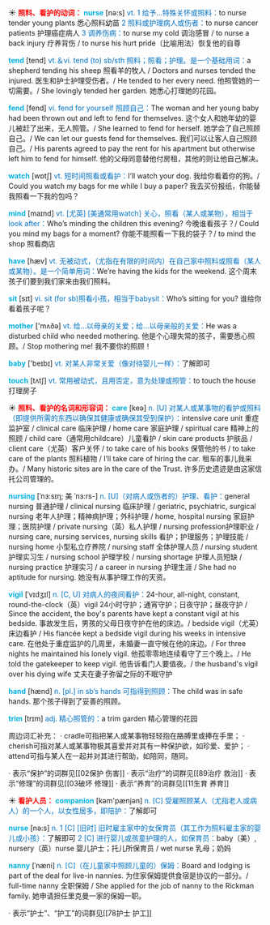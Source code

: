 ☀ <font color="red">**照料、看护的动词：**</font>
<font color="sky blue">**nurse**</font> [nə:s] 
<font color="#0070c0">vt. 1 给予…特殊关怀或照料：</font>to nurse tender young plants 悉心照料幼苗 <font color="#0070c0">2 照料或护理病人或伤者：</font>to nurse cancer patients 护理癌症病人 <font color="#0070c0">3 调养伤病：</font>to nurse my cold 调治感冒 / to nurse a back injury 疗养背伤 / to nurse his hurt pride（比喻用法）恢复他的自尊

<font color="sky blue">**tend**</font> [tend] 
<font color="#0070c0">vt.＆vi. tend (to) sb/sth 照料；照看；护理。是一个基础用词：</font>a shepherd tending his sheep 照看羊的牧人 / Doctors and nurses tended the injured. 医生和护士护理受伤者。/ He tended to her every need. 他照管她的一切需要。/ She lovingly tended her garden. 她悉心打理她的花园。
           
<font color="sky blue">**fend**</font> [fend]
<font color="#0070c0">vi. fend for yourself 照顾自己：</font>The woman and her young baby had been thrown out and left to fend for themselves. 这个女人和她年幼的婴儿被赶了出来，无人照管。/ She learned to fend for herself. 她学会了自己照顾自己。/ We can let our guests fend for themselves. 我们可以让客人自己照顾自己。/ His parents agreed to pay the rent for his apartment but otherwise left him to fend for himself. 他的父母同意替他付房租，其他的则让他自己解决。

<font color="sky blue">**watch**</font> [wɒtʃ] 
<font color="#0070c0">vt. 短时间照看或看护：</font>I’ll watch your dog. 我给你看着你的狗。/ Could you watch my bags for me while I buy a paper? 我去买份报纸，你能替我照看一下我的包吗？

<font color="sky blue">**mind**</font> [maɪnd] 
<font color="#0070c0">vt. [尤英] [美通常用watch] 关心，照看（某人或某物），相当于look after：</font>Who’s minding the children this evening? 今晚谁看孩子？/ Could you mind my bags for a moment? 你能不能照看一下我的袋子？/ to mind the shop 照看商店

<font color="sky blue">**have**</font> [hæv] 
<font color="#0070c0">vt. 无被动式，（尤指在有限的时间内）在自己家中照料或照看（某人或某物）。是一个简单用词：</font>We’re having the kids for the weekend. 这个周末孩子们要到我们家来由我们照料。

<font color="sky blue">**sit**</font> [sɪt] 
<font color="#0070c0">vi. sit (for sb)照看小孩，相当于babysit：</font>Who’s sitting for you? 谁给你看着孩子呢？ 

<font color="sky blue">**mother**</font> ['mʌðə] 
<font color="#0070c0">vt. 给…以母亲的关爱；给…以母亲般的关爱：</font>He was a disturbed child who needed mothering. 他是个心理失常的孩子，需要悉心照顾。/ Stop mothering me! 我不要你的照顾！

<font color="sky blue">**baby**</font> ['beɪbɪ] 
<font color="#0070c0">vt. 对某人非常关爱（像对待婴儿一样）：</font>了解即可

<font color="sky blue">**touch**</font> [tʌtʃ] 
<font color="#0070c0">vt. 常用被动式，且用否定，意为处理或照管：</font>to touch the house 打理房子

☀ <font color="red">**照料、看护的名词和形容词：**</font>
<font color="sky blue">**care**</font> [keə] 
<font color="#0070c0">n. [U] 对某人或某事物的看护或照料（即提供所需的东西以确保其健康或确保其受到保护）：</font>intensive care unit 重症监护室 / clinical care 临床护理 / home care 家庭护理 / spiritual care 精神上的照顾 / child care（通常用childcare）儿童看护 / skin care products 护肤品 / client care（尤英）客户关怀 / to take care of his books 保管他的书 / to take care of the plants 照料植物 / I’ll take care of hiring the car. 租车的事儿我来办。/ Many historic sites are in the care of the Trust. 许多历史遗迹是由这家信托公司管理的。
           
<font color="sky blue">**nursing**</font> [ˈnɜ:sɪŋ; 美 ˈnɜ:rs-]
<font color="#0070c0">n. [U]（对病人或伤者的）护理、看护：</font>general nursing 普通护理 / clinical nursing 临床护理 / geriatric, psychiatric, surgical nursing 老年人护理；精神病护理；外科护理 / home, hospital nursing 家庭护理；医院护理 / private nursing（英）私人护理 / nursing profession护理职业 / nursing care, nursing services, nursing skills 看护；护理服务；护理技能 / nursing home 小型私立疗养院 / nursing staff 全体护理人员 / nursing student 护理实习生 / nursing school 护理学校 / nursing shortage 护理人员短缺 / nursing practice 护理实习 / a career in nursing 护理生涯 / She had no aptitude for nursing. 她没有从事护理工作的天资。
           
<font color="sky blue">**vigil**</font> [ˈvɪdʒɪl]
<font color="#0070c0">n. [C, U] 对病人的夜间看护：</font>24-hour, all-night, constant, round-the-clock（英）vigil 24小时守护；通宵守护；日夜守护；昼夜守护 / Since the accident, the boy's parents have kept a constant vigil at his bedside. 事故发生后，男孩的父母日夜守护在他的床边。/ bedside vigil（尤英）床边看护 / His fiancée kept a bedside vigil during his weeks in intensive care. 在他处于重症监护的几周里，未婚妻一直守候在他的床边。/ For three nights he maintained his lonely vigil. 他孤零零地连续看守了三个晚上。/ He told the gatekeeper to keep vigil. 他告诉看门人要值夜。/ the husband's vigil over his dying wife 丈夫在妻子弥留之际的不眠守护 

<font color="sky blue">**hand**</font> [hænd] 
<font color="#0070c0">n. [pl.] in sb’s hands 可指得到照顾：</font>The child was in safe hands. 那个孩子得到了妥善的照顾。
           
<font color="sky blue">**trim**</font> [trɪm]
<font color="#0070c0">adj. 精心照管的：</font>a trim garden 精心管理的花园

周边词汇补充：
· cradle可指把某人或某事物轻轻抱在胳膊里或捧在手里；
· cherish可指对某人或某事物极其喜爱并对其有一种保护欲，如珍爱、爱护；
· attend可指与某人在一起并对其进行帮助，如陪同，随同。

· 表示“保护”的词群见[[02保护 伤害]]
· 表示“治疗”的词群见[[89治疗 救治]]
· 表示“修理”的词群见[[03破坏 修理]]
· 表示“养育”的词群见[[11生育 养育]]

☀ <font color="red">**看护人员：**</font>
<font color="sky blue">**companion**</font> [kəm'pænjən] 
<font color="#0070c0">n. [C] 受雇照顾某人（尤指老人或病人）的一个人，以女性居多，即陪护：</font>了解即可

<font color="sky blue">**nurse**</font> [nə:s] 
<font color="#0070c0">n. 1 [C] [旧时] 旧时雇主家中的女保育员（其工作为照料雇主家的婴儿或小孩）：</font>了解即可 <font color="#0070c0">2 [C] 进行婴儿或孩童护理的人，如保育员：</font>baby（美）, nursery（英）nurse 婴儿护士；托儿所保育员 / wet nurse 乳母；奶妈
           
<font color="sky blue">**nanny**</font> [ˈnæni]
<font color="#0070c0">n. [C]（在儿童家中照顾儿童的）保姆：</font>Board and lodging is part of the deal for live-in nannies. 为住家保姆提供食宿是协议的一部分。/ full-time nanny 全职保姆 / She applied for the job of nanny to the Rickman family. 她申请担任里克曼一家的保姆一职。

· 表示“护士”、“护工”的词群见[[78护士 护工]]
